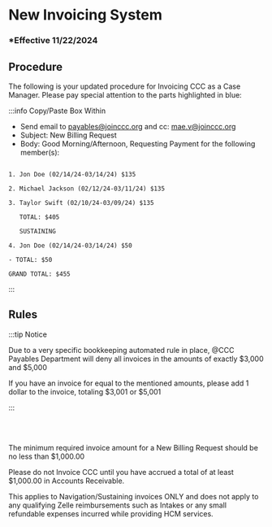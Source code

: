 # New Invoicing System

### \*Effective 11/22/2024

## Procedure

The following is your updated procedure for Invoicing CCC as a Case Manager. Please pay special attention to the
parts highlighted in blue:

:::info Copy/Paste Box Within

- Send email to payables@joinccc.org and cc: mae.v@joinccc.org
- Subject: New Billing Request
- Body: Good Morning/Afternoon, Requesting Payment for the following member(s):

```NAVIGATION

1. Jon Doe (02/14/24-03/14/24) $135

2. Michael Jackson (02/12/24-03/11/24) $135

3. Taylor Swift (02/10/24-03/09/24) $135

   TOTAL: $405

   SUSTAINING

4. Jon Doe (02/14/24-03/14/24) $50

- TOTAL: $50

GRAND TOTAL: $455

```

:::

## Rules

:::tip Notice

Due to a very specific bookkeeping automated rule in place, @CCC Payables Department will deny all invoices
in the amounts of exactly $3,000 and $5,000

If you have an invoice for equal to the mentioned amounts, please add 1 dollar to the invoice, totaling $3,001 or
$5,001

:::

<br></br>

The minimum required invoice amount for a New Billing Request should be no less than
$1,000.00

Please do not Invoice CCC until you have accrued a total of at least $1,000.00 in Accounts Receivable.

This applies to Navigation/Sustaining invoices ONLY and does not apply to any qualifying Zelle reimbursements such
as Intakes or any small refundable expenses incurred while providing HCM services.
